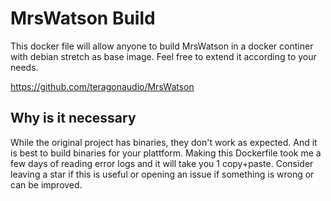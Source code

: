 # MrsWatson Build

This docker file will allow anyone to build MrsWatson in a docker continer with debian stretch as base image. Feel free to extend it according to your needs.

https://github.com/teragonaudio/MrsWatson


## Why is it necessary 
While the original project has binaries, they don't work as expected. And it is best to build binaries for your plattform. 
Making this Dockerfile took me a few days of reading error logs and it will take you 1 copy+paste. Consider leaving a star if this is useful or opening an issue if something is wrong or can be improved.

